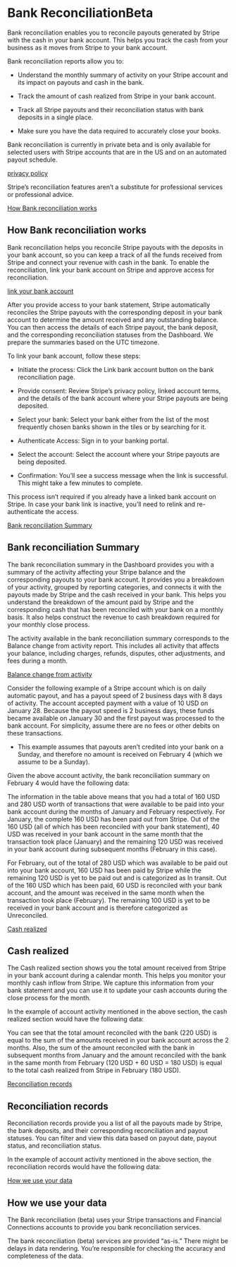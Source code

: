 # Bank ReconciliationBeta

Bank reconciliation enables you to reconcile payouts generated by Stripe with the cash in your bank account. This helps you track the cash from your business as it moves from Stripe to your bank account.

Bank reconciliation reports allow you to:

- Understand the monthly summary of activity on your Stripe account and its impact on payouts and cash in the bank.

- Track the amount of cash realized from Stripe in your bank account.

- Track all Stripe payouts and their reconciliation status with bank deposits in a single place.

- Make sure you have the data required to accurately close your books.

Bank reconciliation is currently in private beta and is only available for selected users with Stripe accounts that are in the US and on an automated payout schedule.

[privacy policy](https://stripe.com/privacy)

Stripe’s reconciliation features aren’t a substitute for professional services or professional advice.

[How Bank reconciliation works](#how-bank-reconciliation-works)

## How Bank reconciliation works

Bank reconciliation helps you reconcile Stripe payouts with the deposits in your bank account, so you can keep a track of all the funds received from Stripe and connect your revenue with cash in the bank. To enable the reconciliation, link your bank account on Stripe and approve access for reconciliation.

[link your bank account](#link-bank-account)

After you provide access to your bank statement, Stripe automatically reconciles the Stripe payouts with the corresponding deposit in your bank account to determine the amount received and any outstanding balance. You can then access the details of each Stripe payout, the bank deposit, and the corresponding reconciliation statuses from the Dashboard. We prepare the summaries based on the UTC timezone.

To link your bank account, follow these steps:

- Initiate the process: Click the Link bank account button on the bank reconciliation page.

- Provide consent: Review Stripe’s privacy policy, linked account terms, and the details of the bank account where your Stripe payouts are being deposited.

- Select your bank: Select your bank either from the list of the most frequently chosen banks shown in the tiles or by searching for it.

- Authenticate Access: Sign in to your banking portal.

- Select the account: Select the account where your Stripe payouts are being deposited.

- Confirmation: You’ll see a success message when the link is successful. This might take a few minutes to complete.

This process isn’t required if you already have a linked bank account on Stripe. In case your bank link is inactive, you’ll need to relink and re-authenticate the access.

[Bank reconciliation Summary](#bank-reconciliation-summary)

## Bank reconciliation Summary

The bank reconciliation summary in the Dashboard provides you with a summary of the activity affecting your Stripe balance and the corresponding payouts to your bank account. It provides you a breakdown of your activity, grouped by reporting categories, and connects it with the payouts made by Stripe and the cash received in your bank. This helps you understand the breakdown of the amount paid by Stripe and the corresponding cash that has been reconciled with your bank on a monthly basis. It also helps construct the revenue to cash breakdown required for your monthly close process.

The activity available in the bank reconciliation summary corresponds to the Balance change from activity report. This includes all activity that affects your balance, including charges, refunds, disputes, other adjustments, and fees during a month.

[Balance change from activity](/reports/balance)

Consider the following example of a Stripe account which is on daily automatic payout, and has a payout speed of 2 business days with 8 days of activity. The account accepted payment with a value of 10 USD on January 28. Because the payout speed is 2 business days, these funds became available on January 30 and the first payout was processed to the bank account. For simplicity, assume there are no fees or other debits on these transactions.

* This example assumes that payouts aren’t credited into your bank on a Sunday, and therefore no amount is received on February 4 (which we assume to be a Sunday).

Given the above account activity, the bank reconciliation summary on February 4 would have the following data:

The information in the table above means that you had a total of 160 USD and 280 USD worth of transactions that were available to be paid into your bank account during the months of January and February respectively. For January, the complete 160 USD has been paid out from Stripe. Out of the 160 USD (all of which has been reconciled with your bank statement), 40 USD was received in your bank account in the same month that the transaction took place (January) and the remaining 120 USD was received in your bank account during subsequent months (February in this case).

For February, out of the total of 280 USD which was available to be paid out into your bank account, 160 USD has been paid by Stripe while the remaining 120 USD is yet to be paid out and is categorized as In transit. Out of the 160 USD which has been paid, 60 USD is reconciled with your bank account, and the amount was received in the same month when the transaction took place (February). The remaining 100 USD is yet to be received in your bank account and is therefore categorized as Unreconciled.

[Cash realized](#cash-realized)

## Cash realized

The Cash realized section shows you the total amount received from Stripe in your bank account during a calendar month. This helps you monitor your monthly cash inflow from Stripe. We capture this information from your bank statement and you can use it to update your cash accounts during the close process for the month.

In the example of account activity mentioned in the above section, the cash realized section would have the following data:

You can see that the total amount reconciled with the bank (220 USD) is equal to the sum of the amounts received in your bank account across the 2 months. Also, the sum of the amount reconciled with the bank in subsequent months from January and the amount reconciled with the bank in the same month from February (120 USD + 60 USD = 180 USD) is equal to the total cash realized from Stripe in February (180 USD).

[Reconciliation records](#reconciliation-records)

## Reconciliation records

Reconciliation records provide you a list of all the payouts made by Stripe, the bank deposits, and their corresponding reconciliation and payout statuses. You can filter and view this data based on payout date, payout status, and reconciliation status.

In the example of account activity mentioned in the above section, the reconciliation records would have the following data:

[How we use your data](#how-we-use-your-data)

## How we use your data

The Bank reconciliation (beta) uses your Stripe transactions and Financial Connections accounts to provide you bank reconciliation services.

The bank reconciliation (beta) services are provided “as-is.”  There might be delays in data rendering. You’re responsible for checking the accuracy and completeness of the data.
